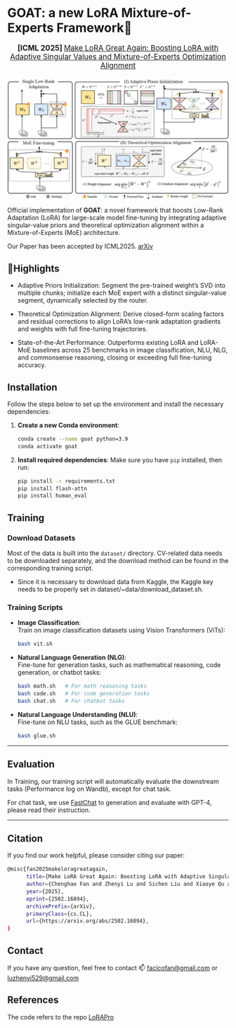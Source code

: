 # GOAT: a new LoRA Mixture-of-Experts Framework🚀 

<div align="center">
<p align="center" style="font-size: larger;">
<strong> [ICML 2025] </strong> <a href="https://arxiv.org/pdf/2502.16894"> Make LoRA Great Again: Boosting LoRA with Adaptive Singular Values and Mixture-of-Experts Optimization Alignment</a>
</p>

![main](./img/main.png)
</div>

Official implementation of **GOAT**: a novel framework that boosts Low-Rank Adaptation (LoRA) for large-scale model fine-tuning by integrating adaptive singular-value priors and theoretical optimization alignment within a Mixture-of-Experts (MoE) architecture.

Our Paper has been accepted by ICML2025. [arXiv](https://arxiv.org/pdf/2502.16894)

## 🚀Highlights

- Adaptive Priors Initialization: Segment the pre-trained weight’s SVD into multiple chunks; initialize each MoE expert with a distinct singular-value segment, dynamically selected by the router.

- Theoretical Optimization Alignment: Derive closed-form scaling factors and residual corrections to align LoRA’s low-rank adaptation gradients and weights with full fine-tuning trajectories.

- State-of-the-Art Performance: Outperforms existing LoRA and LoRA-MoE baselines across 25 benchmarks in image classification, NLU, NLG, and commonsense reasoning, closing or exceeding full fine-tuning accuracy.


## Installation

Follow the steps below to set up the environment and install the necessary dependencies:

1. **Create a new Conda environment**:
   ```bash
   conda create --name goat python=3.9
   conda activate goat
   ```

2. **Install required dependencies**:
   Make sure you have `pip` installed, then run:
   ```bash
   pip install -r requirements.txt
   pip install flash-attn
   pip install human_eval
   ```


## Training

### Download Datasets

Most of the data is built into the `dataset/` directory. CV-related data needs to be downloaded separately, and the download method can be found in the corresponding training script.
- Since it is necessary to download data from Kaggle, the Kaggle key needs to be properly set in dataset/~data/download_dataset.sh.

### Training Scripts

- **Image Classification**:  
  Train on image classification datasets using Vision Transformers (ViTs):  
  ```bash
  bash vit.sh
  ```

- **Natural Language Generation (NLG)**:  
  Fine-tune for generation tasks, such as mathematical reasoning, code generation, or chatbot tasks:  
  ```bash
  bash math.sh   # For math reasoning tasks
  bash code.sh   # For code generation tasks
  bash chat.sh   # For chatbot tasks
  ```

- **Natural Language Understanding (NLU)**:  
  Fine-tune on NLU tasks, such as the GLUE benchmark:  
  ```bash
  bash glue.sh
  ```

---

## Evaluation

In Training, our training script will automatically evaluate the downstream tasks (Performance log on Wandb), except for chat task.

For chat task, we use [FastChat](https://github.com/lm-sys/FastChat) to generation and evaluate with GPT-4, please read their instruction.

---

## Citation

If you find our work helpful, please consider citing our paper:
```bash
@misc{fan2025makeloragreatagain,
      title={Make LoRA Great Again: Boosting LoRA with Adaptive Singular Values and Mixture-of-Experts Optimization Alignment}, 
      author={Chenghao Fan and Zhenyi Lu and Sichen Liu and Xiaoye Qu and Wei Wei and Chengfeng Gu and Yu Cheng},
      year={2025},
      eprint={2502.16894},
      archivePrefix={arXiv},
      primaryClass={cs.CL},
      url={https://arxiv.org/abs/2502.16894}, 
}
```

## Contact
If you have any question, feel free to contact 📫 facicofan@gmail.com or luzhenyi529@gmail.com

## References
The code refers to the repo [LoRAPro](https://github.com/mrflogs/LoRA-Pro)
